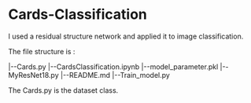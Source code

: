 # Cards-Classification

I used a residual structure network and applied it to image classification.

The file structure is :

  |--Cards.py
  |--CardsClassification.ipynb
  |--model_parameter.pkl
  |--MyResNet18.py
  |--README.md
  |--Train_model.py

The Cards.py is the dataset class.

